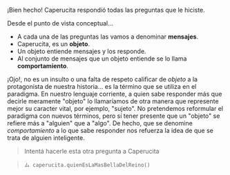 ¡Bien hecho! Caperucita respondió todas las preguntas que le hiciste.

Desde el punto de vista conceptual...

* A cada una de las preguntas las vamos a denominar **mensajes**.
* Caperucita, es un **objeto**.
* Un objeto entiende mensajes y los responde. 
* Al conjunto de mensajes que un objeto entiende se lo llama **comportamiento**.

¡Ojo!, no es un insulto o una falta de respeto calificar de _objeto_ a la protagonista de nuestra historia... es la término que se utiliza en el paradigma.
En nuestro lenguaje corriente, a quien sabe responder más que decirle meramente "objeto" lo llamaríamos de otra manera que represente mejor su caracter vital, por ejemplo, "sujeto". 
No pretendemos reformular el paradigma con nuevos términos, pero sí tener presente que un "objeto" se refiere más a "alguien" que a "algo". 
De hecho, que se denomine _comportamiento_ a lo que sabe responder nos refuerza la idea de que se trata de alguien inteligente.

> Intentá hacerle esta otra pregunta a Caperucita

> `ム caperucita.quienEsLaMasBellaDelReino()`

